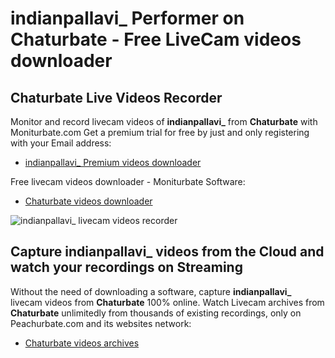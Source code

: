 # indianpallavi_ Performer on Chaturbate - Free LiveCam videos downloader

## Chaturbate Live Videos Recorder

Monitor and record livecam videos of **indianpallavi_** from **Chaturbate** with Moniturbate.com
Get a premium trial for free by just and only registering with your Email address:
* [indianpallavi_ Premium videos downloader](https://moniturbate.com/request-demo-licence-key.html)

Free livecam videos downloader - Moniturbate Software:
* [Chaturbate videos downloader](https://moniturbate.com/moniturbate-download-software.html)

![indianpallavi_ livecam videos recorder](https://peachurnet.com/templates/moniturbate-software.png)


## Capture indianpallavi_ videos from the Cloud and watch your recordings on Streaming

Without the need of downloading a software, capture **indianpallavi_** livecam videos from **Chaturbate** 100% online.
Watch Livecam archives from **Chaturbate** unlimitedly from thousands of existing recordings, only on Peachurbate.com and its websites network:
* [Chaturbate videos archives](https://peachurnet.com/)